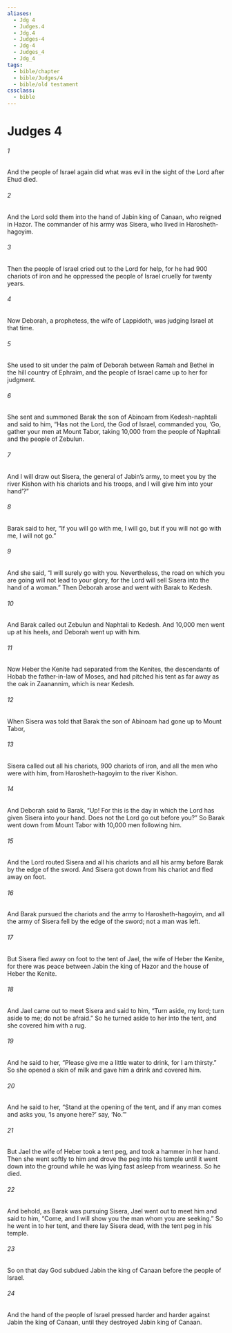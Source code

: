 ```yaml
---
aliases:
  - Jdg 4
  - Judges.4
  - Jdg.4
  - Judges-4
  - Jdg-4
  - Judges_4
  - Jdg_4
tags:
  - bible/chapter
  - bible/Judges/4
  - bible/old testament
cssclass:
  - bible
---
```


# Judges 4

###### 1
And the people of Israel again did what was evil in the sight of the Lord after Ehud died.
###### 2
And the Lord sold them into the hand of Jabin king of Canaan, who reigned in Hazor. The commander of his army was Sisera, who lived in Harosheth-hagoyim.
###### 3
Then the people of Israel cried out to the Lord for help, for he had 900 chariots of iron and he oppressed the people of Israel cruelly for twenty years.
###### 4
Now Deborah, a prophetess, the wife of Lappidoth, was judging Israel at that time.
###### 5
She used to sit under the palm of Deborah between Ramah and Bethel in the hill country of Ephraim, and the people of Israel came up to her for judgment.
###### 6
She sent and summoned Barak the son of Abinoam from Kedesh-naphtali and said to him, “Has not the Lord, the God of Israel, commanded you, ‘Go, gather your men at Mount Tabor, taking 10,000 from the people of Naphtali and the people of Zebulun.
###### 7
And I will draw out Sisera, the general of Jabin’s army, to meet you by the river Kishon with his chariots and his troops, and I will give him into your hand’?”
###### 8
Barak said to her, “If you will go with me, I will go, but if you will not go with me, I will not go.”
###### 9
And she said, “I will surely go with you. Nevertheless, the road on which you are going will not lead to your glory, for the Lord will sell Sisera into the hand of a woman.” Then Deborah arose and went with Barak to Kedesh.
###### 10
And Barak called out Zebulun and Naphtali to Kedesh. And 10,000 men went up at his heels, and Deborah went up with him.
###### 11
Now Heber the Kenite had separated from the Kenites, the descendants of Hobab the father-in-law of Moses, and had pitched his tent as far away as the oak in Zaanannim, which is near Kedesh.
###### 12
When Sisera was told that Barak the son of Abinoam had gone up to Mount Tabor,
###### 13
Sisera called out all his chariots, 900 chariots of iron, and all the men who were with him, from Harosheth-hagoyim to the river Kishon.
###### 14
And Deborah said to Barak, “Up! For this is the day in which the Lord has given Sisera into your hand. Does not the Lord go out before you?” So Barak went down from Mount Tabor with 10,000 men following him.
###### 15
And the Lord routed Sisera and all his chariots and all his army before Barak by the edge of the sword. And Sisera got down from his chariot and fled away on foot.
###### 16
And Barak pursued the chariots and the army to Harosheth-hagoyim, and all the army of Sisera fell by the edge of the sword; not a man was left.
###### 17
But Sisera fled away on foot to the tent of Jael, the wife of Heber the Kenite, for there was peace between Jabin the king of Hazor and the house of Heber the Kenite.
###### 18
And Jael came out to meet Sisera and said to him, “Turn aside, my lord; turn aside to me; do not be afraid.” So he turned aside to her into the tent, and she covered him with a rug.
###### 19
And he said to her, “Please give me a little water to drink, for I am thirsty.” So she opened a skin of milk and gave him a drink and covered him.
###### 20
And he said to her, “Stand at the opening of the tent, and if any man comes and asks you, ‘Is anyone here?’ say, ‘No.’”
###### 21
But Jael the wife of Heber took a tent peg, and took a hammer in her hand. Then she went softly to him and drove the peg into his temple until it went down into the ground while he was lying fast asleep from weariness. So he died.
###### 22
And behold, as Barak was pursuing Sisera, Jael went out to meet him and said to him, “Come, and I will show you the man whom you are seeking.” So he went in to her tent, and there lay Sisera dead, with the tent peg in his temple.
###### 23
So on that day God subdued Jabin the king of Canaan before the people of Israel.
###### 24
And the hand of the people of Israel pressed harder and harder against Jabin the king of Canaan, until they destroyed Jabin king of Canaan.


